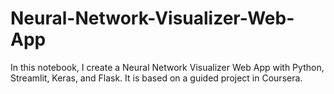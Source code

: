 # Neural-Network-Visualizer-Web-App

In this notebook, I create a Neural Network Visualizer Web App with Python, Streamlit, Keras, and Flask. It is based on a guided project in Coursera.
